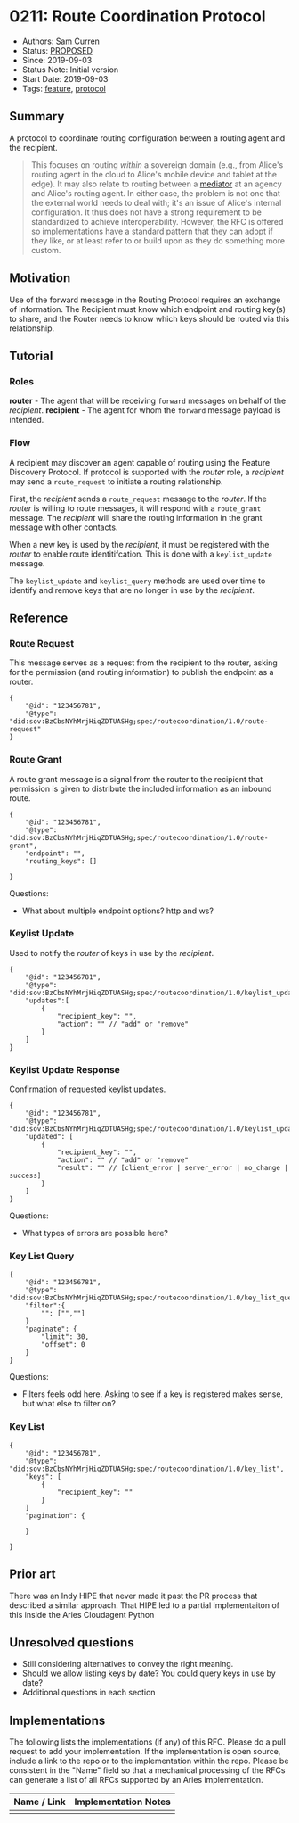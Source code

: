 # 0211: Route Coordination Protocol
- Authors: [Sam Curren](telegramsam@gmail.com)
- Status: [PROPOSED](/README.md#proposed)
- Since: 2019-09-03
- Status Note: Initial version 
- Start Date: 2019-09-03
- Tags: [feature](/tags.md#feature), [protocol](/tags.md#protocol)

## Summary

A protocol to coordinate routing configuration between a routing agent and the recipient.

>This focuses on routing *within* a sovereign domain (e.g., from Alice's routing agent in the cloud to Alice's mobile device and tablet at the edge). It may also relate to routing between a [mediator](../../concepts/0046-mediators-and-relays/README.md) at an agency and Alice's routing agent. In either case, the problem is not one that the external world needs to deal with; it's an issue of Alice's internal configuration. It thus does not have a strong requirement to be standardized to achieve interoperability. However, the RFC is offered so implementations have a standard pattern that they can adopt if they like, or at least refer to or build upon as they do something more custom.

## Motivation

Use of the forward message in the Routing Protocol requires an exchange of information. The Recipient must know which endpoint and routing key(s) to share, and the Router needs to know which keys should be routed via this relationship.

## Tutorial

### Roles

**router** - The agent that will be receiving `forward` messages on behalf of the _recipient_.
**recipient** - The agent for whom the `forward` message payload is intended.

### Flow
A recipient may discover an agent capable of routing using the Feature Discovery Protocol. If protocol is supported with the _router_ role, a _recipient_ may send a `route_request` to initiate a routing relationship.

First, the _recipient_ sends a `route_request` message to the _router_. If the _router_ is willing to route messages, it will respond with a `route_grant` message. The _recipient_ will share the routing information in the grant message with other contacts.

When a new key is used by the _recipient_, it must be registered with the _router_ to enable route identitifcation. This is done with a `keylist_update` message.

The `keylist_update` and `keylist_query` methods are used over time to identify and remove keys that are no longer in use by the _recipient_.



## Reference

### Route Request
This message serves as a request from the recipient to the router, asking for the permission (and routing information) to publish the endpoint as a router.
```jsonc
{
    "@id": "123456781",
    "@type": "did:sov:BzCbsNYhMrjHiqZDTUASHg;spec/routecoordination/1.0/route-request"
}
```
### Route Grant
A route grant message is a signal from the router to the recipient that permission is given to distribute the included information as an inbound route.
```jsonc
{
    "@id": "123456781",
    "@type": "did:sov:BzCbsNYhMrjHiqZDTUASHg;spec/routecoordination/1.0/route-grant",
    "endpoint": "",
    "routing_keys": []
    
}
```
Questions:
- What about multiple endpoint options? http and ws?

### Keylist Update
Used to notify the _router_ of keys in use by the _recipient_.
```jsonc
{
    "@id": "123456781",
    "@type": "did:sov:BzCbsNYhMrjHiqZDTUASHg;spec/routecoordination/1.0/keylist_update",
    "updates":[
        {
            "recipient_key": "",
            "action": "" // "add" or "remove"
        }
    ]
}
```
### Keylist Update Response
Confirmation of requested keylist updates.
```jsonc
{
    "@id": "123456781",
    "@type": "did:sov:BzCbsNYhMrjHiqZDTUASHg;spec/routecoordination/1.0/keylist_update_response",
    "updated": [
        {
            "recipient_key": "",
            "action": "" // "add" or "remove"
            "result": "" // [client_error | server_error | no_change | success]
        }
    ]
}
```
Questions:
- What types of errors are possible here?
### Key List Query

```jsonc
{
    "@id": "123456781",
    "@type": "did:sov:BzCbsNYhMrjHiqZDTUASHg;spec/routecoordination/1.0/key_list_query",
    "filter":{
        "": ["",""]
    }
    "paginate": {
        "limit": 30,
        "offset": 0
    }
}
```
Questions:
- Filters feels odd here. Asking to see if a key is registered makes sense, but what else to filter on?

### Key List

```jsonc
{
    "@id": "123456781",
    "@type": "did:sov:BzCbsNYhMrjHiqZDTUASHg;spec/routecoordination/1.0/key_list",
    "keys": [
        {
            "recipient_key": ""
        }
    ]
    "pagination": {
    
    }
    
}
```

## Prior art

There was an Indy HIPE that never made it past the PR process that described a similar approach. That HIPE led to a partial implementaiton of this inside the Aries Cloudagent Python



## Unresolved questions

- Still considering alternatives to convey the right meaning.
- Should we allow listing keys by date? You could query keys in use by date?
- Additional questions in each section
  
## Implementations

The following lists the implementations (if any) of this RFC. Please do a pull request to add your implementation. If the implementation is open source, include a link to the repo or to the implementation within the repo. Please be consistent in the "Name" field so that a mechanical processing of the RFCs can generate a list of all RFCs supported by an Aries implementation.

Name / Link | Implementation Notes
--- | ---
 |  | 
